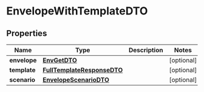 # EnvelopeWithTemplateDTO

## Properties
Name | Type | Description | Notes
------------ | ------------- | ------------- | -------------
**envelope** | [**EnvGetDTO**](EnvGetDTO.md) |  |  [optional]
**template** | [**FullTemplateResponseDTO**](FullTemplateResponseDTO.md) |  |  [optional]
**scenario** | [**EnvelopeScenarioDTO**](EnvelopeScenarioDTO.md) |  |  [optional]
